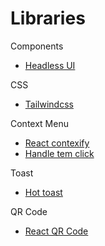 # Libraries

Components

* [Headless UI](https://headlessui.com/)

CSS 

* [Tailwindcss](https://tailwindcss.com/docs)

Context Menu

* [React contexify](https://github.com/fkhadra/react-contexify)
* [Handle tem click](https://fkhadra.github.io/react-contexify/handle-item-click)

Toast
* [Hot toast](https://react-hot-toast.com/)

QR Code
* [React QR Code](https://www.npmjs.com/package/react-qr-code)
